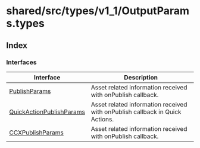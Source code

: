 # shared/src/types/v1\_1/OutputParams.types

## Index

### Interfaces

| Interface | Description |
| ------ | ------ |
| [PublishParams](interfaces/PublishParams.md) | Asset related information received with onPublish callback. |
| [QuickActionPublishParams](interfaces/QuickActionPublishParams.md) | Asset related information received with onPublish callback in Quick Actions. |
| [CCXPublishParams](interfaces/CCXPublishParams.md) | Asset related information received with onPublish callback. |
